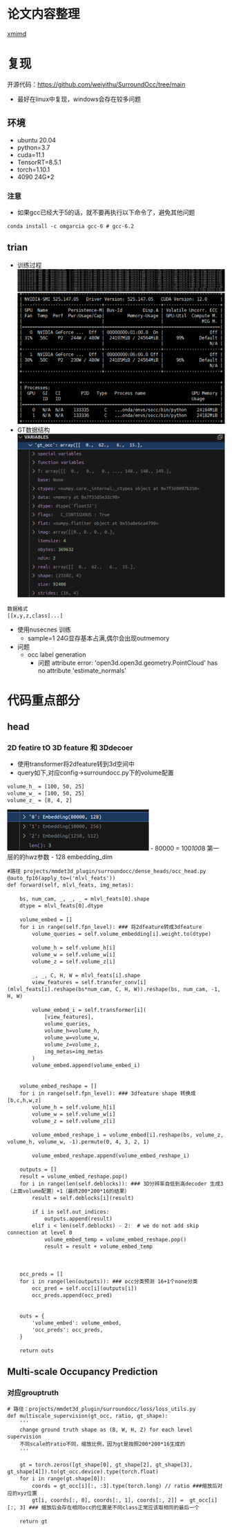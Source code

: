 # 论文内容整理
[xmimd](./Surround.xmind)
# 复现
开源代码：https://github.com/weiyithu/SurroundOcc/tree/main
- 最好在linux中复现，windows会存在较多问题
## 环境
- ubuntu 20.04
- python=3.7
- cuda=11.1
- TensorRT=8.5.1
- torch=1.10.1
- 4090 24G*2
### 注意
- 如果gcc已经大于5的话，就不要再执行以下命令了，避免其他问题
```
conda install -c omgarcia gcc-6 # gcc-6.2
```
## trian
- 训练过程
![image](./%E8%AE%AD%E7%BB%83%E8%BF%87%E7%A8%8B.png)
![image](./%E8%AE%AD%E7%BB%83%E5%86%85%E5%AD%98%E5%8D%A0%E7%94%A8.png)
- GT数据结构
    ![image](./gtocc.png)
```
数据格式
[[x,y,z,class]...]
```
- 使用nusecnes 训练
    - sample=1 24G显存基本占满,偶尔会出现outmemory
- 问题
    - occ label generation
        - 问题 attribute error: 'open3d.open3d.geometry.PointCloud' has no attribute 'estimate_normals'

# 代码重点部分
## head
### 2D featire tO 3D feature 和 3Ddecoer
- 使用transformer将2dfeature转到3d空间中
- query如下,对应config->surroundocc.py下的volume配置
```
volume_h_ = [100, 50, 25]
volume_w_ = [100, 50, 25]
volume_z_ = [8, 4, 2]
```
![image](./3Dfeaturequery.png)
    - 80000 =  100*100*8 第一层的的h*w*z参数
    - 128 embedding_dim

```
#路径 projects/mmdet3d_plugin/surroundocc/dense_heads/occ_head.py
@auto_fp16(apply_to=('mlvl_feats'))
def forward(self, mlvl_feats, img_metas):

    bs, num_cam, _, _, _ = mlvl_feats[0].shape
    dtype = mlvl_feats[0].dtype

    volume_embed = []
    for i in range(self.fpn_level): ### 将2dfeature转成3dfeature
        volume_queries = self.volume_embedding[i].weight.to(dtype)
        
        volume_h = self.volume_h[i]
        volume_w = self.volume_w[i]
        volume_z = self.volume_z[i]

        _, _, C, H, W = mlvl_feats[i].shape
        view_features = self.transfer_conv[i](mlvl_feats[i].reshape(bs*num_cam, C, H, W)).reshape(bs, num_cam, -1, H, W)

        volume_embed_i = self.transformer[i](
            [view_features],
            volume_queries,
            volume_h=volume_h,
            volume_w=volume_w,
            volume_z=volume_z,
            img_metas=img_metas
        )
        volume_embed.append(volume_embed_i)
    

    volume_embed_reshape = []
    for i in range(self.fpn_level): ### 3dfeature shape 转换成[b,c,h,w,z]
        volume_h = self.volume_h[i]
        volume_w = self.volume_w[i]
        volume_z = self.volume_z[i]

        volume_embed_reshape_i = volume_embed[i].reshape(bs, volume_z, volume_h, volume_w, -1).permute(0, 4, 3, 2, 1)
        
        volume_embed_reshape.append(volume_embed_reshape_i)
    
    outputs = []
    result = volume_embed_reshape.pop()
    for i in range(len(self.deblocks)): ### 3D分辨率自低到高decoder 生成3（上面volume配置）+1（最终200*200*16的结果）
        result = self.deblocks[i](result)

        if i in self.out_indices:
            outputs.append(result)
        elif i < len(self.deblocks) - 2:  # we do not add skip connection at level 0
            volume_embed_temp = volume_embed_reshape.pop()
            result = result + volume_embed_temp
        


    occ_preds = []
    for i in range(len(outputs)): ### occ分类预测 16+1个none分类
        occ_pred = self.occ[i](outputs[i])
        occ_preds.append(occ_pred)

    
    outs = {
        'volume_embed': volume_embed,
        'occ_preds': occ_preds,
    }

    return outs
```
## Multi-scale Occupancy Prediction
### 对应grouptruth
```
# 路径：projects/mmdet3d_plugin/surroundocc/loss/loss_utils.py
def multiscale_supervision(gt_occ, ratio, gt_shape):
    '''
    change ground truth shape as (B, W, H, Z) for each level supervision
    不同scale的ratio不同，缩放比例，因为gt是按照200*200*16生成的
    '''

    gt = torch.zeros([gt_shape[0], gt_shape[2], gt_shape[3], gt_shape[4]]).to(gt_occ.device).type(torch.float) 
    for i in range(gt.shape[0]):
        coords = gt_occ[i][:, :3].type(torch.long) // ratio ###缩放后对应的xyz位置
        gt[i, coords[:, 0], coords[:, 1], coords[:, 2]] =  gt_occ[i][:, 3] ### 缩放后会存在相同occ的位置是不同class正常应该取相同的最后一个
    
    return gt
```